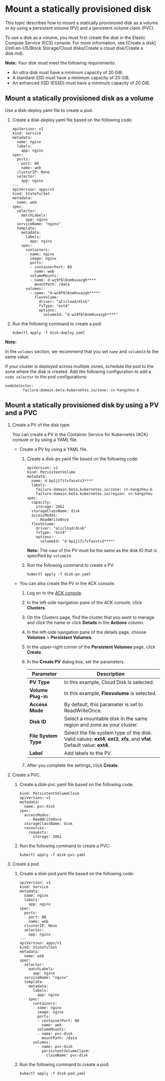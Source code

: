 # Mount a statically provisioned disk

This topic describes how to mount a statically provisioned disk as a volume or by using a persistent volume \(PV\) and a persistent volume claim \(PVC\).

To use a disk as a volume, you must first create the disk in the Elastic Compute Service \(ECS\) console. For more information, see [Create a disk](/intl.en-US/Block Storage/Cloud disks/Create a cloud disk/Create a disk.md).

**Note:** Your disk must meet the following requirements:

-   An ultra disk must have a minimum capacity of 20 GiB.
-   A standard SSD must have a minimum capacity of 20 GiB.
-   An enhanced SSD \(ESSD\) must have a minimum capacity of 20 GiB.

## Mount a statically provisioned disk as a volume

Use a disk-deploy.yaml file to create a pod.

1.  Create a disk-deploy.yaml file based on the following code:

    ```
    apiVersion: v1
    kind: Service
    metadata:
      name: nginx
      labels:
        app: nginx
    spec:
      ports:
      - port: 80
        name: web
      clusterIP: None
      selector:
        app: nginx
    ---
    apiVersion: apps/v1
    kind: StatefulSet
    metadata:
      name: web
    spec:
      selector:
        matchLabels:
          app: nginx
      serviceName: "nginx"
      template:
        metadata:
          labels:
            app: nginx
        spec:
          containers:
          - name: nginx
            image: nginx
            ports:
            - containerPort: 80
              name: web
            volumeMounts:
            - name: d-wz9f6l6nm0uvazgh****
              mountPath: /data
          volumes:
            - name: "d-wz9f6l6nm0uvazgh****"
              flexVolume:
                driver: "alicloud/disk"
                fsType: "ext4"
                options:
                  volumeId: "d-wz9f6l6nm0uvazgh****"
    ```

2.  Run the following command to create a pod:

    ```
    kubectl apply -f disk-deploy.yaml
    ```


**Note:**

In the `volumes` section, we recommend that you set `name` and `volumeId` to the same value.

If your cluster is deployed across multiple zones, schedule the pod to the zone where the disk is created. Add the following configuration to add a `node selector` to the pod configurations:

```
nodeSelector:
        failure-domain.beta.kubernetes.io/zone: cn-hangzhou-b
```

## Mount a statically provisioned disk by using a PV and a PVC

1.  Create a PV of the disk type.

    You can create a PV in the Container Service for Kubernetes \(ACK\) console or by using a YAML file.

    -   Create a PV by using a YAML file.
        1.  Create a disk-pv.yaml file based on the following code:

            ```
            apiVersion: v1
            kind: PersistentVolume
            metadata:
              name: d-bp1j17ifxfasvts3****
              labels:
                failure-domain.beta.kubernetes.io/zone: cn-hangzhou-b
                failure-domain.beta.kubernetes.io/region: cn-hangzhou
            spec:
              capacity:
                storage: 20Gi
              storageClassName: disk
              accessModes:
                - ReadWriteOnce
              flexVolume:
                driver: "alicloud/disk"
                fsType: "ext4"
                options:
                  volumeId: "d-bp1j17ifxfasvts3****"
            ```

            **Note:** The `name` of the PV must be the same as the disk ID that is specified by `volumeId`.

        2.  Run the following command to create a PV:

            ```
            kubectl apply -f disk-pv.yaml
            ```

    -   You can also create the PV in the ACK console.
        1.  Log on to the [ACK console](https://cs.console.aliyun.com).
        2.  In the left-side navigation pane of the ACK console, click **Clusters**.
        3.  On the Clusters page, find the cluster that you want to manage and click the name or click **Details** in the **Actions** column.
        4.  In the left-side navigation pane of the details page, choose **Volumes** \> **Persistent Volumes**.
        5.  In the upper-right corner of the **Persistent Volumes** page, click **Create**.
        6.  In the **Create PV** dialog box, set the parameters.

            |Parameter|Description|
            |---------|-----------|
            |**PV Type**|In this example, Cloud Disk is selected.|
            |**Volume Plug-in**|In this example, **Flexvolume** is selected.|
            |**Access Mode**|By default, this parameter is set to ReadWriteOnce.|
            |**Disk ID**|Select a mountable disk in the same region and zone as your cluster.|
            |**File System Type**|Select the file system type of the disk. Valid values: **ext4**, **ext3**, **xfs**, and **vfat**. Default value: **ext4**.|
            |**Label**|Add labels to the PV.|

        7.  After you complete the settings, click **Create**.
2.  Create a PVC.

    1.  Create a disk-pvc.yaml file based on the following code:

        ```
        kind: PersistentVolumeClaim
        apiVersion: v1
        metadata:
          name: pvc-disk
        spec:
          accessModes:
            - ReadWriteOnce
          storageClassName: disk
          resources:
            requests:
              storage: 20Gi
        ```

    2.  Run the following command to create a PVC:

        ```
        kubectl apply -f disk-pvc.yaml
        ```

3.  Create a pod.

    1.  Create a disk-pod.yaml file based on the following code:

        ```
        apiVersion: v1
        kind: Service
        metadata:
          name: nginx
          labels:
            app: nginx
        spec:
          ports:
          - port: 80
            name: web
          clusterIP: None
          selector:
            app: nginx
        ---
        apiVersion: apps/v1
        kind: StatefulSet
        metadata:
          name: web
        spec:
          selector:
            matchLabels:
              app: nginx
          serviceName: "nginx"
          template:
            metadata:
              labels:
                app: nginx
            spec:
              containers:
              - name: nginx
                image: nginx
                ports:
                - containerPort: 80
                  name: web
                volumeMounts:
                - name: pvc-disk
                  mountPath: /data
              volumes:
                - name: pvc-disk
                  persistentVolumeClaim:
                    claimName: pvc-disk
        ```

    2.  Run the following command to create a pod:

        ```
        kubectl apply -f disk-pod.yaml
        ```



